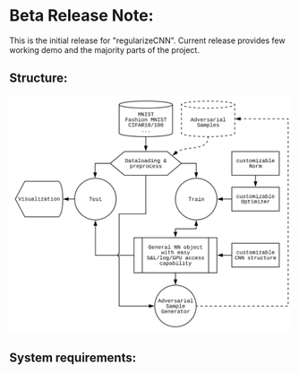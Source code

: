 # Beta Release Note:

This is the initial release for "regularizeCNN". Current release provides few working demo and the majority parts of the project.

## Structure:
![alt text](./structure.svg "structure")

## System requirements:
